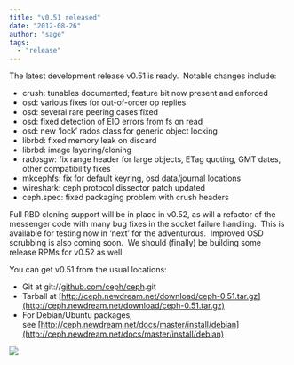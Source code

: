 ```yaml
---
title: "v0.51 released"
date: "2012-08-26"
author: "sage"
tags: 
  - "release"
---
```


The latest development release v0.51 is ready.  Notable changes include:

- crush: tunables documented; feature bit now present and enforced
- osd: various fixes for out-of-order op replies
- osd: several rare peering cases fixed
- osd: fixed detection of EIO errors from fs on read
- osd: new ‘lock’ rados class for generic object locking
- librbd: fixed memory leak on discard
- librbd: image layering/cloning
- radosgw: fix range header for large objects, ETag quoting, GMT dates, other compatibility fixes
- mkcephfs: fix for default keyring, osd data/journal locations
- wireshark: ceph protocol dissector patch updated
- ceph.spec: fixed packaging problem with crush headers

Full RBD cloning support will be in place in v0.52, as will a refactor of the messenger code with many bug fixes in the socket failure handling.  This is available for testing now in ‘next’ for the adventurous.  Improved OSD scrubbing is also coming soon.  We should (finally) be building some release RPMs for v0.52 as well.

You can get v0.51 from the usual locations:

- Git at git://[github.com/ceph/ceph](http://github.com/ceph/ceph).git
- Tarball at [http://ceph.newdream.net/download/ceph-0.51.tar.gz](http://ceph.newdream.net/download/ceph-0.51.tar.gz)
- For Debian/Ubuntu packages, see [http://ceph.newdream.net/docs/master/install/debian](http://ceph.newdream.net/docs/master/install/debian)

![](http://track.hubspot.com/__ptq.gif?a=268973&k=14&bu=http://ceph.com&r=http://ceph.com/releases/v0-51-released/&bvt=rss&p=wordpress)
